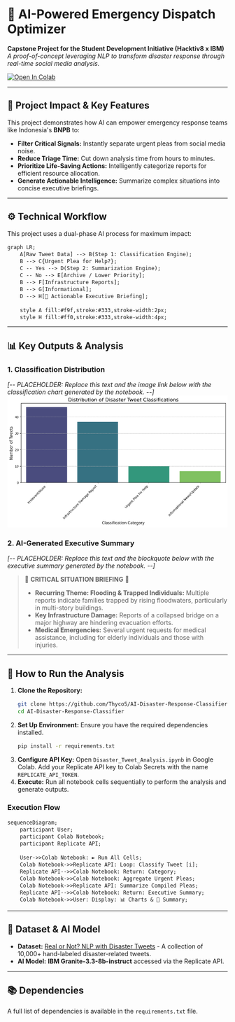 # 🚨 AI-Powered Emergency Dispatch Optimizer

**Capstone Project for the Student Development Initiative (Hacktiv8 x IBM)**
*A proof-of-concept leveraging NLP to transform disaster response through real-time social media analysis.*

[![Open In Colab](https://colab.research.google.com/assets/colab-badge.svg)]([https://colab.research.google.com/github/Thyco5/AI-Disaster-Response-Classifier/blob/main/Disaster_Tweet_Analysis.ipynb](https://colab.research.google.com/drive/1eXYfCWhLX8S-oHhJpsMSnYzQMfbxUc5i?usp=sharing))

---

## 🌟 Project Impact & Key Features

This project demonstrates how AI can empower emergency response teams like Indonesia's **BNPB** to:
- **Filter Critical Signals:** Instantly separate urgent pleas from social media noise.
- **Reduce Triage Time:** Cut down analysis time from hours to minutes.
- **Prioritize Life-Saving Actions:** Intelligently categorize reports for efficient resource allocation.
- **Generate Actionable Intelligence:** Summarize complex situations into concise executive briefings.

---

## ⚙️ Technical Workflow

This project uses a dual-phase AI process for maximum impact:

```mermaid
graph LR;
    A[Raw Tweet Data] --> B(Step 1: Classification Engine);
    B --> C{Urgent Plea for Help?};
    C -- Yes --> D(Step 2: Summarization Engine);
    C -- No --> E[Archive / Lower Priority];
    B --> F[Infrastructure Reports];
    B --> G[Informational];
    D --> H[🚨 Actionable Executive Briefing];

    style A fill:#f9f,stroke:#333,stroke-width:2px;
    style H fill:#ff0,stroke:#333,stroke-width:4px;
```

---

## 📊 Key Outputs & Analysis

### 1. Classification Distribution
*[-- PLACEHOLDER: Replace this text and the image link below with the classification chart generated by the notebook. --]*
![Classification Distribution](https://raw.githubusercontent.com/Thyco5/AI-Disaster-Response-Classifier/main/images/classification_distribution.png)

### 2. AI-Generated Executive Summary
*[-- PLACEHOLDER: Replace this text and the blockquote below with the executive summary generated by the notebook. --]*
> 🚨 **CRITICAL SITUATION BRIEFING** 🚨
>
> * **Recurring Theme: Flooding & Trapped Individuals:** Multiple reports indicate families trapped by rising floodwaters, particularly in multi-story buildings.
> * **Key Infrastructure Damage:** Reports of a collapsed bridge on a major highway are hindering evacuation efforts.
> * **Medical Emergencies:** Several urgent requests for medical assistance, including for elderly individuals and those with injuries.

---

## 🚀 How to Run the Analysis

1.  **Clone the Repository:**
    ```bash
    git clone https://github.com/Thyco5/AI-Disaster-Response-Classifier.git
    cd AI-Disaster-Response-Classifier
    ```
2.  **Set Up Environment:** Ensure you have the required dependencies installed.
    ```bash
    pip install -r requirements.txt
    ```
3.  **Configure API Key:** Open `Disaster_Tweet_Analysis.ipynb` in Google Colab. Add your Replicate API key to Colab Secrets with the name `REPLICATE_API_TOKEN`.
4.  **Execute:** Run all notebook cells sequentially to perform the analysis and generate outputs.

### Execution Flow
```mermaid
sequenceDiagram;
    participant User;
    participant Colab Notebook;
    participant Replicate API;

    User->>Colab Notebook: ► Run All Cells;
    Colab Notebook->>Replicate API: Loop: Classify Tweet [i];
    Replicate API-->>Colab Notebook: Return: Category;
    Colab Notebook->>Colab Notebook: Aggregate Urgent Pleas;
    Colab Notebook->>Replicate API: Summarize Compiled Pleas;
    Replicate API-->>Colab Notebook: Return: Executive Summary;
    Colab Notebook->>User: Display: 📊 Charts & 📝 Summary;
```

---

## 📂 Dataset & AI Model

- **Dataset:** [Real or Not? NLP with Disaster Tweets](https://www.kaggle.com/competitions/nlp-getting-started) - A collection of 10,000+ hand-labeled disaster-related tweets.
- **AI Model:** **IBM Granite-3.3-8b-instruct** accessed via the Replicate API.

---

## 📚 Dependencies
A full list of dependencies is available in the `requirements.txt` file.
